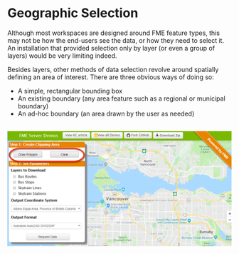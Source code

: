 # Geographic Selection

Although most workspaces are designed around FME feature types, this may not be how the end-users see the data, or how they need to select it. An installation that provided selection only by layer (or even a group of layers) would be very limiting indeed.

Besides layers, other methods of data selection revolve around spatially defining an area of interest. There are three obvious ways of doing so:

- A simple, rectangular bounding box
- An existing boundary (any area feature such as a regional or municipal boundary)
- An ad-hoc boundary (an area drawn by the user as needed)

<br>![](./Images/Img5.020.SelfServeGeogSelectImage.png)